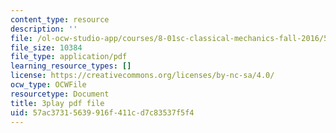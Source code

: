 ```yaml
---
content_type: resource
description: ''
file: /ol-ocw-studio-app/courses/8-01sc-classical-mechanics-fall-2016/57ac37315639916f411cd7c83537f5f4_Bq0fDYtbfBA.pdf
file_size: 10384
file_type: application/pdf
learning_resource_types: []
license: https://creativecommons.org/licenses/by-nc-sa/4.0/
ocw_type: OCWFile
resourcetype: Document
title: 3play pdf file
uid: 57ac3731-5639-916f-411c-d7c83537f5f4
---
```

